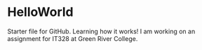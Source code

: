 # HelloWorld
Starter file for GitHub.  Learning how it works!
I am working on an assignment for IT328 at Green River College.
